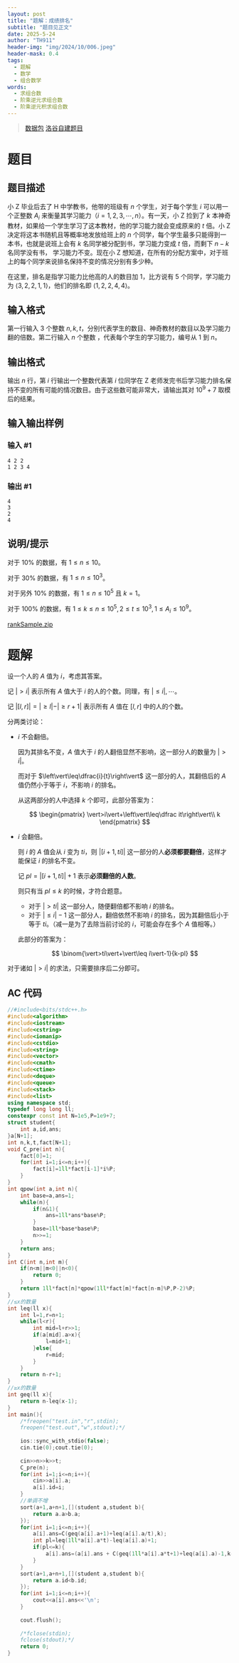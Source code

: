 ```yaml
---
layout: post
title: "题解：成绩排名"
subtitle: "题目见正文"
date: 2025-5-24
author: "TH911"
header-img: "img/2024/10/006.jpeg"
header-mask: 0.4
tags:
  - 题解
  - 数学
  - 组合数学
words:
  - 求组合数
  - 阶乘逆元求组合数
  - 阶乘逆元积求组合数
---
```


> [数据包](/file/2025/05/rank.zip) [洛谷自建题目]()

# 题目

## 题目描述

小 Z 毕业后去了 H 中学教书，他带的班级有 $n$ 个学生，对于每个学生 $i$ 可以用一个正整数 $A_i$ 来衡量其学习能力（$i=1,2,3,\cdots,n$）。有一天，小 Z 捡到了 $k$ 本神奇教材，如果给一个学生学习了这本教材，他的学习能力就会变成原来的 $t$ 倍。小 Z 决定将这本书随机且等概率地发放给班上的 $n$ 个同学，每个学生最多只能得到一本书，也就是说班上会有 $k$ 名同学被分配到书，学习能力变成 $t$ 倍，而剩下 $n-k$ 名同学没有书， 学习能力不变。现在小 Z 想知道，在所有的分配方案中，对于班上的每个同学来说排名保持不变的情况分别有多少种。

在这里，排名是指学习能力比他高的人的数目加 $1$，比方说有 $5$ 个同学，学习能力为 $\langle3,2,2,1,1\rangle$，他们的排名即 $\langle1,2,2,4,4\rangle$。

## 输入格式

第一行输入 $3$ 个整数 $n,k,t$，分别代表学生的数目、神奇教材的数目以及学习能力翻的倍数。第二行输入 $n$ 个整数 ，代表每个学生的学习能力，编号从 $1$ 到 $n$。

## 输出格式

输出 $n$ 行，第 $i$ 行输出一个整数代表第 $i$ 位同学在 Z 老师发完书后学习能力排名保持不变的所有可能的情况数目。由于这些数可能非常大，请输出其对 $10^9+7$ 取模后的结果。

## 输入输出样例

### 输入 #1

```
4 2 2
1 2 3 4
```

### 输出 #1

```
4
3
2
4
```

## 说明/提示

对于 $10\%$ 的数据，有 $1\leq  n\leq10$。

对于 $30\%$ 的数据，有 $1\leq n\leq10^3$。

对于另外 $10\%$ 的数据，有 $1\leq n\leq10^5$ 且 $k=1$。

对于 $100\%$ 的数据，有 $1\leq k\leq n\leq10^5,2\leq t\leq10^3,1\leq A_i\leq10^9$。

[rankSample.zip](/file/2025/05/rankSample.zip)

# 题解

设一个人的 $A$ 值为 $i$，考虑其答案。

记 $\vert >i\vert$ 表示所有 $A$ 值大于 $i$ 的人的个数。同理，有 $\vert \leq i\vert,\cdots$。

记 $\left\vert[l,r]\right\vert=\vert\geq l\vert-\vert\geq r+1\vert$ 表示所有 $A$ 值在 $[l,r]$ 中的人的个数。

分两类讨论：

* $i$ 不会翻倍。

  因为其排名不变，$A$ 值大于 $i$ 的人翻倍显然不影响，这一部分人的数量为 $\vert>i\vert$。

  而对于 $\left\vert\leq\dfrac{i}{t}\right\vert$ 这一部分的人，其翻倍后的 $A$ 值仍然小于等于 $i$，不影响 $i$ 的排名。

  从这两部分的人中选择 $k$ 个即可，此部分答案为：
  
  $$
  \begin{pmatrix}
  \vert>i\vert+\left\vert\leq\dfrac it\right\vert\\
  k
  \end{pmatrix}
  $$
  
* $i$ 会翻倍。

  则 $i$ 的 $A$ 值会从 $i$ 变为 $ti$，则 $\vert[i+1,ti]\vert$ 这一部分的人**必须都要翻倍**，这样才能保证 $i$ 的排名不变。

  记 $pl=\vert[i+1,ti]\vert+1$ 表示**必须翻倍的人数**。

  则只有当 $pl\leq k$ 的时候，才符合题意。

  * 对于 $\vert>ti\vert$ 这一部分人，随便翻倍都不影响 $i$ 的排名。
  * 对于 $\vert\leq i\vert-1$ 这一部分人，翻倍依然不影响 $i$ 的排名，因为其翻倍后小于等于 $ti$。（减一是为了去除当前讨论的 $i$，可能会存在多个 $A$ 值相等。）

  此部分的答案为：
  
  $$
  \binom{\vert>ti\vert+\vert\leq i\vert-1}{k-pl}
  $$
  

对于诸如 $\vert>i\vert$ 的求法，只需要排序后二分即可。

## AC 代码

```cpp
//#include<bits/stdc++.h>
#include<algorithm>
#include<iostream>
#include<cstring>
#include<iomanip>
#include<cstdio>
#include<string>
#include<vector>
#include<cmath>
#include<ctime>
#include<deque>
#include<queue>
#include<stack>
#include<list>
using namespace std;
typedef long long ll;
constexpr const int N=1e5,P=1e9+7;
struct student{
	int a,id,ans;
}a[N+1];
int n,k,t,fact[N+1];
void C_pre(int n){
	fact[0]=1;
	for(int i=1;i<=n;i++){
		fact[i]=1ll*fact[i-1]*i%P;
	}
}
int qpow(int a,int n){
	int base=a,ans=1;
	while(n){
		if(n&1){
			ans=1ll*ans*base%P;
		}
		base=1ll*base*base%P;
		n>>=1;
	}
	return ans;
}
int C(int n,int m){
	if(n<m||m<0||n<0){
		return 0;
	}
	return 1ll*fact[n]*qpow(1ll*fact[m]*fact[n-m]%P,P-2)%P;
}
//≤x的数量 
int leq(ll x){
	int l=1,r=n+1;
	while(l<r){
		int mid=l+r>>1;
		if(a[mid].a>x){
			l=mid+1;
		}else{
			r=mid;
		}
	}
	return n-r+1;
}
//≥x的数量
int geq(ll x){
	return n-leq(x-1);
} 
int main(){
	/*freopen("test.in","r",stdin);
	freopen("test.out","w",stdout);*/
	
	ios::sync_with_stdio(false);
	cin.tie(0);cout.tie(0);
	
	cin>>n>>k>>t;
	C_pre(n);
	for(int i=1;i<=n;i++){
		cin>>a[i].a;
		a[i].id=i;
	}
	//单调不增 
	sort(a+1,a+n+1,[](student a,student b){
		return a.a>b.a;
	});
	for(int i=1;i<=n;i++){
		a[i].ans=C(geq(a[i].a+1)+leq(a[i].a/t),k);
		int pl=leq(1ll*a[i].a*t)-leq(a[i].a)+1;
		if(pl<=k){
			a[i].ans=(a[i].ans + C(geq(1ll*a[i].a*t+1)+leq(a[i].a)-1,k-pl))%P;
		}
	}
	sort(a+1,a+n+1,[](student a,student b){
		return a.id<b.id;
	});
	for(int i=1;i<=n;i++){
		cout<<a[i].ans<<'\n';
	}
	
	cout.flush();
	
	/*fclose(stdin);
	fclose(stdout);*/
	return 0;
}
```

